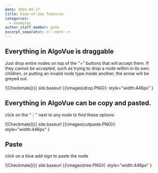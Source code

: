 ```yaml
---
date: 2023-04-17
title: Ease-of-Use features
categories:
  - examples
author_staff_member: gene
excerpt_separator: <!--more-->
---
```


##  Everything in AlgoVue is draggable
Just drop entire nodes on top of the "+" buttons that will accept them. If they cannot be accepted, such as trying to drop a node within in its own children, or putting an invalid node type inside another, the arrow will be greyed out.

![Checkmate]({{ site.baseurl }}\images\drop.PNG){: style="width:446px" }

##  Everything in AlgoVue can be copy and pasted. 
click on the "⋮" next to any node to find these options

![Checkmate]({{ site.baseurl }}\images\cutpaste.PNG){: style="width:446px" }

##  Paste
click on a blue add sign to paste the node

![Checkmate]({{ site.baseurl }}\images\tree.PNG){: style="width:446px" }
<!--more-->


